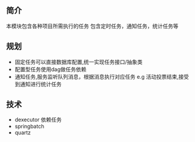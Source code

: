 ## 简介

本模块包含各种项目所需执行的任务
包含定时任务，通知任务，统计任务等

## 规划

- 固定任务可以直接数据库配置,统一实现任务接口/抽象类
- 配置型任务使用dag做任务依赖
- 通知任务,服务监听队列消息，根据消息执行对应任务
    e.g 活动投票结束,接受到通知进行统计任务

## 技术

- dexecutor
    依赖任务
- springbatch
- quartz



